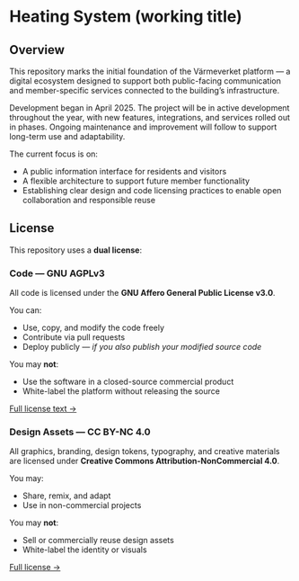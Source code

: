 # Heating System (working title)

## Overview

This repository marks the initial foundation of the Värmeverket platform — a digital ecosystem designed to support both public-facing communication and member-specific services connected to the building’s infrastructure.

Development began in April 2025. The project will be in active development throughout the year, with new features, integrations, and services rolled out in phases. Ongoing maintenance and improvement will follow to support long-term use and adaptability.

The current focus is on:

- A public information interface for residents and visitors
- A flexible architecture to support future member functionality
- Establishing clear design and code licensing practices to enable open collaboration and responsible reuse

## License

This repository uses a **dual license**:

### Code — GNU AGPLv3

All code is licensed under the **GNU Affero General Public License v3.0**.

You can:

- Use, copy, and modify the code freely
- Contribute via pull requests
- Deploy publicly — _if you also publish your modified source code_

You may **not**:

- Use the software in a closed-source commercial product
- White-label the platform without releasing the source

[Full license text →](./LICENSE)

### Design Assets — CC BY-NC 4.0

All graphics, branding, design tokens, typography, and creative materials are licensed under **Creative Commons Attribution-NonCommercial 4.0**.

You may:

- Share, remix, and adapt
- Use in non-commercial projects

You may **not**:

- Sell or commercially reuse design assets
- White-label the identity or visuals

[Full license →](https://creativecommons.org/licenses/by-nc/4.0/)
